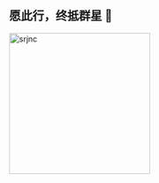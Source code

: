 ## 愿此行，终抵群星 👋
<img width="255" height="255" alt="srjnc" src="https://github.com/user-attachments/assets/923a086b-4def-4a4e-8664-fa36c44c1150" />

<!--
**chiguadexing/chiguadexing** is a ✨ _special_ ✨ repository because its `README.md` (this file) appears on your GitHub profile.

Here are some ideas to get you started:

- 🔭 I’m currently working on ...
- 🌱 I’m currently learning ...
- 👯 I’m looking to collaborate on ...
- 🤔 I’m looking for help with ...
- 💬 Ask me about ...
- 📫 How to reach me: ...
- 😄 Pronouns: ...
- ⚡ Fun fact: ...
-->
